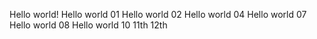 Hello world!
Hello world 01
Hello world 02
Hello world 04
Hello world 07
Hello world 08
Hello world 10
11th
12th
